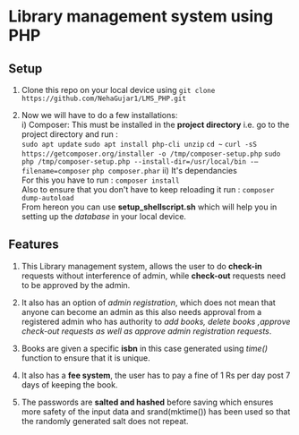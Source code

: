 # Library management system using PHP

## Setup

1. Clone this repo on your local device using `git clone 
      https://github.com/NehaGujar1/LMS_PHP.git`   

2. Now we will have to do a few installations:     
  i) Composer: 
     This must be installed in the **project directory** i.e. go to the project   directory and run :   
     `sudo apt update`
     `sudo apt install php-cli unzip`
     `cd ~`
     `curl -sS https://getcomposer.org/installer -o /tmp/composer-setup.php`
     `sudo php /tmp/composer-setup.php --install-dir=/usr/local/bin -–filename=composer`
     `php composer.phar`
  ii) It's dependancies    
     For this you have to run : `composer install`    
     Also to ensure that you don't have to keep reloading it run : `composer    dump-autoload`     
From hereon you can use **setup_shellscript.sh** which will help you in setting up     the *database* in your local device.    


## Features

1. This Library management system, allows the user to do **check-in** requests without interference of admin, while **check-out** requests need to be approved by the admin.     

2. It also has an option of *admin registration*, which does not mean that anyone can become an admin as this also needs approval from a registered admin who has authority to *add books, delete books ,approve check-out requests as well as approve admin registration requests*.    

3. Books are given a specific **isbn** in this case generated using *time()* function to ensure that it is unique.    

4. It also has a **fee system**, the user has to pay a fine of 1 Rs per day post 7 days of keeping the book.    

5. The passwords are **salted and hashed** before saving which ensures more safety of the input data and srand(mktime()) has been used so that the randomly generated salt does not repeat.    
